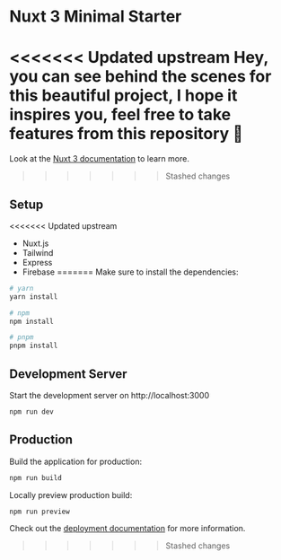 # Nuxt 3 Minimal Starter

<<<<<<< Updated upstream
Hey, you can see behind the scenes for this beautiful project, I hope it inspires you, feel free to take features from this repository 🌛
=======
Look at the [Nuxt 3 documentation](https://nuxt.com/docs/getting-started/introduction) to learn more.
>>>>>>> Stashed changes

## Setup

<<<<<<< Updated upstream
- Nuxt.js
- Tailwind
- Express
- Firebase
=======
Make sure to install the dependencies:

```bash
# yarn
yarn install

# npm
npm install

# pnpm
pnpm install
```

## Development Server

Start the development server on http://localhost:3000

```bash
npm run dev
```

## Production

Build the application for production:

```bash
npm run build
```

Locally preview production build:

```bash
npm run preview
```

Check out the [deployment documentation](https://nuxt.com/docs/getting-started/deployment) for more information.
>>>>>>> Stashed changes
